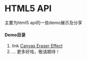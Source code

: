 # HTML5 API
主要为html5 api的一些demo展示及分享

####  Demo目录

1. link [Canvas Eraser Effect](https://github.com/yovenxu/HTML5/tree/master/Canvas%20Eraser%20Effect)
2. ...
更多好戏，敬请期待！
